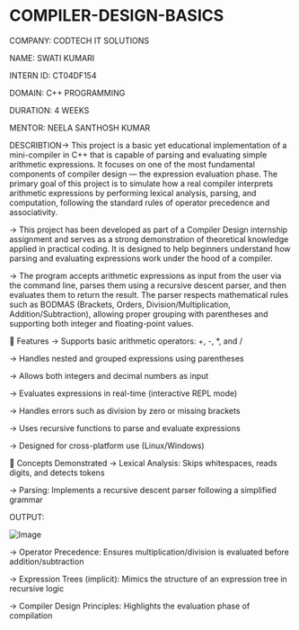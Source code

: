# COMPILER-DESIGN-BASICS

COMPANY: CODTECH IT SOLUTIONS

NAME: SWATI KUMARI

INTERN ID: CT04DF154

DOMAIN: C++ PROGRAMMING

DURATION: 4 WEEKS

MENTOR: NEELA SANTHOSH KUMAR

DESCRIBTION-> This project is a basic yet educational implementation of a mini-compiler in C++ that is capable of parsing and evaluating simple arithmetic expressions. It focuses on one of the most fundamental components of compiler design — the expression evaluation phase. The primary goal of this project is to simulate how a real compiler interprets arithmetic expressions by performing lexical analysis, parsing, and computation, following the standard rules of operator precedence and associativity.

-> This project has been developed as part of a Compiler Design internship assignment and serves as a strong demonstration of theoretical knowledge applied in practical coding. It is designed to help beginners understand how parsing and evaluating expressions work under the hood of a compiler.

-> The program accepts arithmetic expressions as input from the user via the command line, parses them using a recursive descent parser, and then evaluates them to return the result. The parser respects mathematical rules such as BODMAS (Brackets, Orders, Division/Multiplication, Addition/Subtraction), allowing proper grouping with parentheses and supporting both integer and floating-point values.

🎯 Features -> Supports basic arithmetic operators: +, -, *, and /

-> Handles nested and grouped expressions using parentheses

-> Allows both integers and decimal numbers as input

-> Evaluates expressions in real-time (interactive REPL mode)

-> Handles errors such as division by zero or missing brackets

-> Uses recursive functions to parse and evaluate expressions

-> Designed for cross-platform use (Linux/Windows)

🧠 Concepts Demonstrated -> Lexical Analysis: Skips whitespaces, reads digits, and detects tokens

-> Parsing: Implements a recursive descent parser following a simplified grammar

OUTPUT:

![Image](https://github.com/user-attachments/assets/13ffa313-9033-4a47-b39d-c0997ef1b79b)

-> Operator Precedence: Ensures multiplication/division is evaluated before addition/subtraction

-> Expression Trees (implicit): Mimics the structure of an expression tree in recursive logic

-> Compiler Design Principles: Highlights the evaluation phase of compilation
